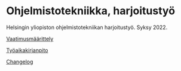 # Ohjelmistotekniikka, harjoitustyö

Helsingin yliopiston ohjelmistotekniikan harjoitustyö. Syksy 2022.

[Vaatimusmäärittely](dokumentaatio/vaatimusmaarittely.md)

[Työaikakirjanpito](dokumentaatio/tuntikirjanpito.md)

[Changelog](dokumentaatio/changelog.md)
